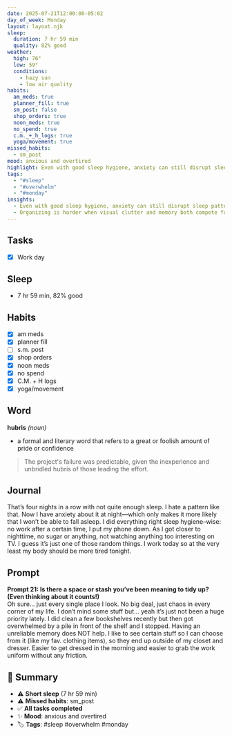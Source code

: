 ```yaml
---
date: 2025-07-21T12:00:00-05:02
day_of_week: Monday
layout: layout.njk
sleep:
  duration: 7 hr 59 min
  quality: 82% good
weather:
  high: 76°
  low: 59°
  conditions:
    - hazy sun
    - low air quality
habits:
  am_meds: true
  planner_fill: true
  sm_post: false
  shop_orders: true
  noon_meds: true
  no_spend: true
  c.m._+_h_logs: true
  yoga/movement: true
missed_habits:
  - sm_post
mood: anxious and overtired
highlight: Even with good sleep hygiene, anxiety can still disrupt sleep patterns.
tags:
  - "#sleep"
  - "#overwhelm"
  - "#monday"
insights:
  - Even with good sleep hygiene, anxiety can still disrupt sleep patterns.
  - Organizing is harder when visual clutter and memory both compete for attention.
---
```


## Tasks
- [x] Work day  

## Sleep
- 7 hr 59 min, 82% good

## Habits
- [x] am meds  
- [x] planner fill  
- [ ] s.m. post  
- [x] shop orders  
- [x] noon meds  
- [x] no spend  
- [x] C.M. + H logs  
- [x] yoga/movement  

## Word
**hubris** *(noun)*  
- a formal and literary word that refers to a great or foolish amount of pride or confidence  
> The project's failure was predictable, given the inexperience and unbridled hubris of those leading the effort.

## Journal
That’s four nights in a row with not quite enough sleep. I hate a pattern like that. Now I have anxiety about it at night—which only makes it more likely that I won’t be able to fall asleep. I did everything right sleep hygiene–wise: no work after a certain time, I put my phone down. As I got closer to nighttime, no sugar or anything, not watching anything too interesting on TV. I guess it’s just one of those random things. I work today so at the very least my body should be more tired tonight.

## Prompt
**Prompt 21: Is there a space or stash you’ve been meaning to tidy up? (Even thinking about it counts!)**  
Oh sure… just every single place I look. No big deal, just chaos in every corner of my life. I don’t mind some stuff but… yeah it’s just not been a huge priority lately. I did clean a few bookshelves recently but then got overwhelmed by a pile in front of the shelf and I stopped. Having an unreliable memory does NOT help. I like to see certain stuff so I can choose from it (like my fav. clothing items), so they end up outside of my closet and dresser. Easier to get dressed in the morning and easier to grab the work uniform without any friction.

## 📌 Summary
- ⚠️ **Short sleep** (7 hr 59 min)
- ⚠️ **Missed habits**: sm_post
- ✅ **All tasks completed**
- ✨ **Mood**: anxious and overtired
- 🏷️ **Tags**: #sleep #overwhelm #monday